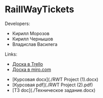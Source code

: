# RaillWayTickets

Developers:
  * Кирилл Морозов
  * Кирилл Чернышов
  * Владислав Василега

Links:
  * [Доска в Trello](https://trello.com/b/Ta5Iq7rz/raillwaytickets)
  * [Доска в miro.com](https://miro.com/app/board/o9J_kukBD30=/)

  - [Курсовая docx](./RWT Project (1).docx)
  - [Курсовая pdf](./RWT Project (2).pdf)
  - [ТЗ doc](./Техническое задание.docx)
